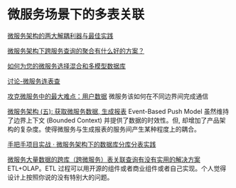 # 微服务场景下的多表关联

[微服务架构的两大解耦利器与最佳实践](http://developer.51cto.com/art/201706/541928.htm#topx)

[微服务架构下跨服务查询的聚合有什么好的方案？](https://segmentfault.com/q/1010000009053767/a-1020000009054194)

[如何为您的微服务选择混合和多模型数据库](http://www.fromgeek.com/it/128738.html)

[讨论-微服务连表查](https://www.oschina.net/question/3533261_2282756)

[攻克微服务中的最大难点：用户数据](https://www.cnblogs.com/junneyang/p/6478462.html) 微服务该如何在不同边界间完成通信

[微服务架构 (五): 获取微服务数据, 生成报表](https://blog.csdn.net/featuresoft/article/details/52226297) Event-Based Push Model 虽然维持了边界上下文 (Bounded Context) 并提供了数据的时效性。但, 却增加了产品架构的复杂度。使得微服务与生成报表的服务间产生某种程度上的耦合。

[手把手项目实战 · 微服务架构下的数据库分库分表实践](https://gitbook.cn/books/5ab8a5ca6fa0783769f10ac1/index.html?utm_source=dl18041001)

[微服务大量数据的跨库（跨微服务）表关联查询有没有实用的解决方案](https://www.v2ex.com/t/511384) ETL+OLAP。ETL 过程可以用开源的组件或者商业组件或者自己实现。个人觉得设计上按照你说的没有特别大的问题。
